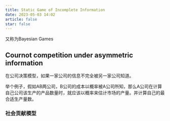 ```yaml
---
title: Static Game of Incomplete Information
date: 2023-05-03 14:02
article: false
star: false
---
```


又称为Bayesian Games

## Cournot competition under asymmetric information
在公司决策模型，如果一家公司的信息不完全被另一家公司知道。

举个例子，假如AB两公司，B公司的成本以概率被A公司所知，那么A公司在计算自己公司该生产的产品数量时，就应该以概率来估计市场的产量。并计算自己的最合适生产量数。

### 社会贡献模型
